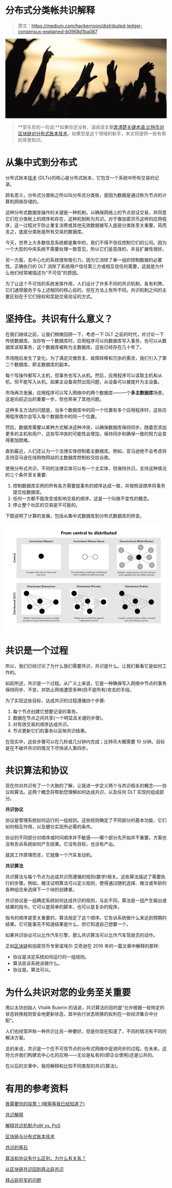 # 分布式分类帐共识解释

> 原文：<https://medium.com/hackernoon/distributed-ledger-consensus-explained-b0968d1ba087>

![](img/801c418401d0aff53e380afa2bf09e5b.png)

> **安东尼的一句话:**如果你还没有，请阅读文章[弄清楚关键术语:比特币对区块链对分布式账本技术](https://hackernoon.com/gaining-clarity-on-key-terminology-bitcoin-versus-blockchain-versus-distributed-ledger-technology-7b43978a64f2)。如果您是这个领域的新手，本文将提供一些有用的背景知识。

# 从集中式到分布式

分布式账本[技术](https://hackernoon.com/tagged/technologies) (DLTs)的核心是分布式账本，它包含一个系统中所有交易的记录。

顾名思义，分布式分类账之所以叫分布式分类账，是因为数据是通过称为节点的计算机网络存储的。

这种分布式数据库操作的关键是一种机制，以确保网络上的节点验证交易，并同意它们在分类帐上的顺序和存在，这种机制称为共识。对于像加密货币这样的应用程序，这一过程对于防止重复消费或其他无效数据被写入底层分类账至关重要，简而言之，底层分类账是所有交易的数据库。

今天，世界上大多数信息系统都是集中的，我们不得不信任控制它们的公司。因为一个大型的中央系统不需要处理一致意见，所以它们是高效的，并且扩展性很好。

另一方面，去中心化的系统很有吸引力，因为它消除了单一组织控制数据的必要性。正确执行的 DLT 消除了系统用户信任第三方或相互信任的需要，这就是为什么他们经常被描述为“不可信”的原因。

为了让这个不可信的系统发挥作用，人们设计了许多不同的共识机制，各有利弊。它们通常服务于与上述相同的核心目的，但在方法上有所不同。共识机制之间的主要区别在于它们授权和奖励交易验证的方式。

# 坚持住。共识有什么意义？

在我们继续之前，让我们稍微回顾一下，考虑一下 DLT 之前的时代，并讨论一下传统数据库。当你有一个数据库时，应用程序可以向数据库写入事务，也可以从数据库读取事务，这个数据库被称为主数据库。这些已经存在几十年了。

市场随后发生了变化，为了满足灾难恢复、故障转移和冗余的需求，我们引入了第二个数据库，即主数据库的副本。

每个写操作都写入主机，但事务也写入从机。然后，应用程序可以读取主机和从机，但不能写入从机。如果主设备突然出现问题，从设备可以被提升为主设备。

市场再次发展，应用程序可以写入网络中的两个数据库——一个**多主数据库**场景。这是向前迈出的重要一步，但也带来了其他问题。

这种多主方法的问题是，当多个数据库中的同一个位置有多个应用程序时，这些应用程序偶尔会写入每个数据库中的同一个位置。

然后，数据库需要以某种方式解决这种冲突，以确保数据库保持同步。随着您添加更多的主机和用户，这些写冲突的可能性会增加，保持同步和确保一致的努力会变得更加困难。

直到最近，人们还认为一个法律实体控制着主数据库。例如，亚马逊绝不会考虑将支持亚马逊在线购物网站的主数据库控制权交给谷歌。

使用分布式共识，不同的法律实体可以有一个主实体，但保持共识。支持这种情况的三个条件至关重要:

1.  控制数据库实例的所有各方需要就事务的顺序达成一致，并按照该顺序将事务提交给数据库。
2.  任何一方都不能改变或影响交易的顺序。这是一个叫做不变性的概念。
3.  停止整个社区的交易是不可能的。

下图说明了计算的发展，包括从集中式数据库到分布式数据库的转变。

![](img/fe5f4a0e3692ea79f03c4acf78023ebf.png)

# 共识是一个过程

所以，我们已经讨论了为什么我们需要共识，共识是什么。让我们看看它是如何工作的。

如前所述，共识是一个过程。从广义上来说，它是一种确保写入网络中节点的事务保持同步、不变，并防止网络遭受多种(但不是所有)攻击的手段。

为了实现这些目标，达成共识的过程遵循四个步骤:

1.  每个节点创建它想要记录的事务。
2.  数据在节点之间共享(一个明显且关键的步骤)。
3.  对有效交易的顺序达成共识。
4.  节点更新它们的事务以反映共识结果。

在现实中，这些步骤可以在几秒或几分钟内完成；比特币大概需要 10 分钟。目标是在不破坏共识的情况下尽快进入第四步。

# 共识算法和协议

现在你对共识有了一个大致的了解，让我进一步定义两个与共识相关的概念——协议和算法。这两个概念将帮助您理解如何达成共识，以及任何 DLT 实现的组成部分。

**共识协议**

协议是管理系统如何运行的一组规则。这些规则确定了不同部分的基本功能、它们如何相互作用，以及健壮实现所必需的条件。

协议的不同部分对顺序或时间顺序并不敏感——哪个部分先开始并不重要。方案也没有告诉系统如何产生结果。它没有目标，也没有产出。

就其工作原理而言，它就像一个汽车发动机。

**共识算法**

共识算法与每个节点为达成共识而遵循的规则(数学)相关。这些算法描述了需要执行的步骤。例如，赌注证明算法可以定义规则，使得通过随机选择、赌注或年龄的各种组合来选择下一个块的创建者。

共识协议是一组确定系统如何达成共识的规则，与此不同，算法是一组产生输出或结果的指令。它可以是简单的脚本，也可以是复杂的程序。

指令的顺序是至关重要的，算法规定了这个顺序。它告诉系统做什么来达到预期的结果。它可能事先不知道结果是什么，但它知道自己想要一个。

如果共识协议可以比作汽车引擎，那么共识算法可以比作汽车驾驶员的动作。

正如[区块链](https://hackernoon.com/tagged/blockchain)和加密货币专家诺埃尔·艾奇逊在 2016 年的一篇文章中解释的那样:

*   协议是决定系统如何运行的一组规则。
*   算法告诉系统该做什么。
*   协议是。算法可以。

# 为什么共识对您的业务至关重要

用以太坊创始人 Vitalik Buterin 的话说，共识算法的目的是“允许根据一些特定的状态转换规则安全地更新状态，其中执行状态转换的权利在一些经济集合中分配”。

人们也经常声称一种共识比另一种要好。但是你现在知道了，不同的情况有不同的解决方案。

总的来说，共识是一个在不可信节点的分布式网络中促进同步的过程。在未来，这将允许我们构建去中心化的应用——无论是私有的(即企业使用)还是公共的。

在以后的文章中，我将解释和比较不同类型的共识(算法)。

# 有用的参考资料

[我需要你的投票！(哦等等我已经知道了)](/hashgraph/i-want-your-vote-oh-wait-i-already-know-it-e1faa50b31ad)

[共识解释](/@pavelkravchenko/consensus-explained-396fe8dac263)

[解释共识机制:PoW vs. PoS](https://hackernoon.com/consensus-mechanisms-explained-pow-vs-pos-89951c66ae10)

[区块链与分布式账本技术](https://media.consensys.net/blockchain-vs-distributed-ledger-technologies-1e0289a87b16)

[共识的基石](https://www.cs.cornell.edu/home/rvr/papers/icdcn08.pdf)

[算法和协议有什么区别，为什么有关系？](http://www.fintechblue.com/2016/08/difference-algorithm-protocol-matter/)

[从区块链共识回到拜占庭共识](http://poseidon.it.usyd.edu.au/~gramoli/web/doc/pubs2/Blockchain2Byzantine.pdf)

[拜占庭将军的问题](/all-things-ledger/the-byzantine-generals-problem-168553f31480)